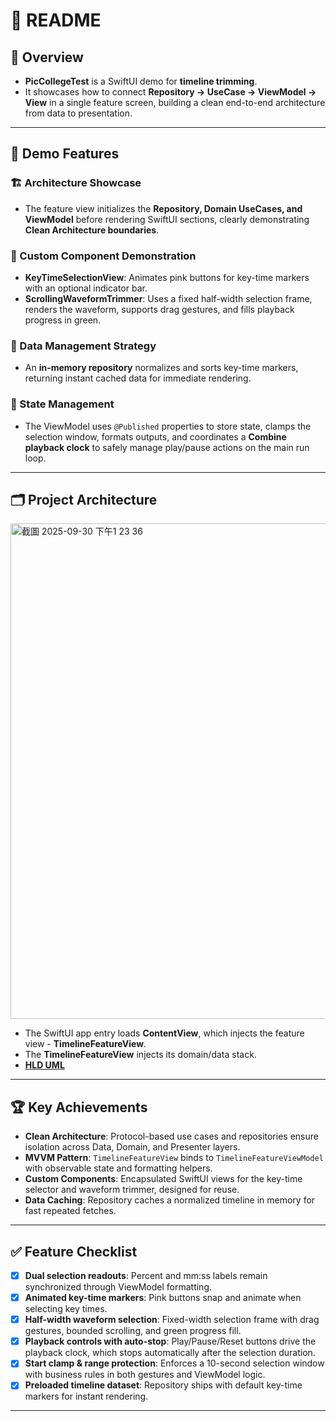 # 📘 README

## 🌟 Overview
- **PicCollegeTest** is a SwiftUI demo for **timeline trimming**.  
- It showcases how to connect **Repository → UseCase → ViewModel → View** in a single feature screen, building a clean end-to-end architecture from data to presentation.

---

## 🚀 Demo Features

### 🏗️ Architecture Showcase
- The feature view initializes the **Repository, Domain UseCases, and ViewModel** before rendering SwiftUI sections, clearly demonstrating **Clean Architecture boundaries**.

### 🎨 Custom Component Demonstration
- **KeyTimeSelectionView**: Animates pink buttons for key-time markers with an optional indicator bar.  
- **ScrollingWaveformTrimmer**: Uses a fixed half-width selection frame, renders the waveform, supports drag gestures, and fills playback progress in green.

### 💾 Data Management Strategy
- An **in-memory repository** normalizes and sorts key-time markers, returning instant cached data for immediate rendering.

### 🔄 State Management
- The ViewModel uses `@Published` properties to store state, clamps the selection window, formats outputs, and coordinates a **Combine playback clock** to safely manage play/pause actions on the main run loop.

---

## 🗂️ Project Architecture

<img width="925" height="793" alt="截圖 2025-09-30 下午1 23 36" src="https://github.com/user-attachments/assets/91248d7c-c170-4b53-bbb0-e4a205530c37" />




- The SwiftUI app entry loads **ContentView**, which injects the feature view - **TimelineFeatureView**.
- The **TimelineFeatureView** injects its domain/data stack.
- [**HLD UML**](https://drive.google.com/file/d/17wrR5KOqR2oMUJerBoClmJChUvTKxn6u/view?usp=sharing)

---

## 🏆 Key Achievements
- **Clean Architecture**: Protocol-based use cases and repositories ensure isolation across Data, Domain, and Presenter layers.  
- **MVVM Pattern**: `TimelineFeatureView` binds to `TimelineFeatureViewModel` with observable state and formatting helpers.  
- **Custom Components**: Encapsulated SwiftUI views for the key-time selector and waveform trimmer, designed for reuse.  
- **Data Caching**: Repository caches a normalized timeline in memory for fast repeated fetches.

---

## ✅ Feature Checklist
- [x] **Dual selection readouts**: Percent and mm:ss labels remain synchronized through ViewModel formatting.  
- [x] **Animated key-time markers**: Pink buttons snap and animate when selecting key times.  
- [x] **Half-width waveform selection**: Fixed-width selection frame with drag gestures, bounded scrolling, and green progress fill.  
- [x] **Playback controls with auto-stop**: Play/Pause/Reset buttons drive the playback clock, which stops automatically after the selection duration.  
- [x] **Start clamp & range protection**: Enforces a 10-second selection window with business rules in both gestures and ViewModel logic.  
- [x] **Preloaded timeline dataset**: Repository ships with default key-time markers for instant rendering.

---
